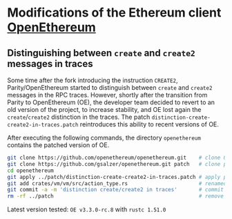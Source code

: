 # Modifications of the Ethereum client [OpenEthereum](https://github.com/openethereum/openethereum)

## Distinguishing between `create` and `create2` messages in traces

Some time after the fork introducing the instruction `CREATE2`, Parity/OpenEthereum started to distinguish between `create` and `create2` messages in the RPC traces. However, shortly after the transition from Parity to OpenEthereum (OE), the developer team decided to revert to an old version of the project, to increase stability, and OE lost again the `create`/`create2` distinction in the traces. The patch `distinction-create-create2-in-traces.patch` reintroduces this ability to recent versions of OE.

After executing the following commands, the directory `openethereum` contains the patched version of OE.

```bash
git clone https://github.com/openethereum/openethereum.git    # clone OE
git clone https://github.com/gsalzer/openethereum.git patch   # clone patch
cd openethereum
git apply ../patch/distinction-create-create2-in-traces.patch # apply patch
git add crates/vm/vm/src/action_type.rs                       # renamed from call_type.rs
git commit -a -m 'distinction create/create2 in traces'       # commit changes
rm -rf ../patch                                               # remove patch
```

Latest version tested: `OE v3.3.0-rc.8` with `rustc 1.51.0`
